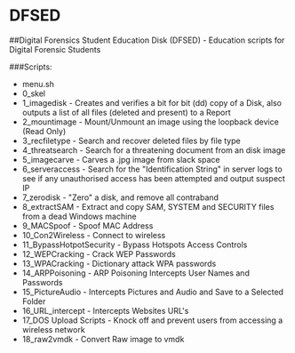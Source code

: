 # DFSED
##Digital Forensics Student Education Disk (DFSED) - Education scripts for Digital Forensic Students

###Scripts:
* menu.sh  
* 0_skel  
* 1_imagedisk - Creates and verifies a bit for bit (dd) copy of a Disk, also outputs a list of all files (deleted and present) to a Report    
* 2_mountimage - Mount/Unmount an image using the loopback device (Read Only)  
* 3_recfiletype - Search and recover deleted files by file type  
* 4_threatsearch - Search for a threatening document from an disk image  
* 5_imagecarve - Carves a .jpg image from slack space  
* 6_serveraccess - Search for the "Identification String" in server logs to see if any unauthorised access has been attempted and output suspect IP  
* 7_zerodisk - "Zero" a disk, and remove all contraband  
* 8_extractSAM - Extract and copy SAM, SYSTEM and SECURITY files from a dead Windows machine  
* 9_MACSpoof - Spoof MAC Address  
* 10_Con2Wireless - Connect to wireless  
* 11_BypassHotpotSecurity - Bypass Hotspots Access Controls  
* 12_WEPCracking - Crack WEP Passwords  
* 13_WPACracking - Dictionary attack WPA passwords  
* 14_ARPPoisoning - ARP Poisoning Intercepts User Names and Passwords  
* 15_PictureAudio	- Intercepts Pictures and Audio and Save to a Selected Folder  
* 16_URL_intercept - Intercepts Websites URL's  
* 17_DOS	Upload Scripts - Knock off and prevent users from accessing a wireless network  
* 18_raw2vmdk - Convert Raw image to vmdk  
